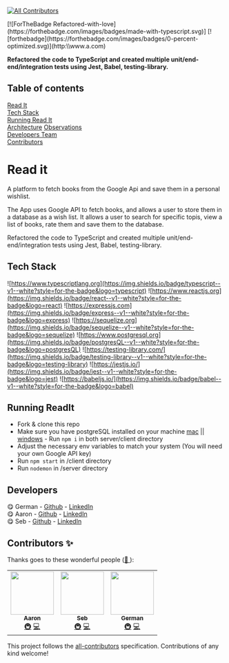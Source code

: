 <!-- ALL-CONTRIBUTORS-BADGE:START - Do not remove or modify this section -->
[![All Contributors](https://img.shields.io/badge/all_contributors-3-orange.svg?style=flat-square)](#contributors-)
<!-- ALL-CONTRIBUTORS-BADGE:END -->

<span align="center">
  [![ForTheBadge Refactored-with-love](https://forthebadge.com/images/badges/made-with-typescript.svg)]
  [![forthebadge](https://forthebadge.com/images/badges/0-percent-optimized.svg)](http:\\www.a.com)
</span>


**Refactored the code to TypeScript and created multiple unit/end-end/integration tests using Jest, Babel, testing-library.**

## Table of contents

[Read It](#read-it)  
[Tech Stack](#tech-stack)  
[Running Read It](#running-read-it)  
[Architecture](#architecture)
[Observations](#observations)  
[Developers Team](#developers-team)  
[Contributors](#contributors-✨)

# Read it
A platform to fetch books from the Google Api and save them in a personal wishlist. 

The App uses Google API to fetch books, and allows a user to store them in a database as a wish list. It allows a user to search for specific topis, view a list of books, rate them and save them to the database.

Refactored the code to TypeScript and created multiple unit/end-end/integration tests using Jest, Babel, testing-library.

## Tech Stack

![https://www.typescriptlang.org](https://img.shields.io/badge/typescript--v1--white?style=for-the-badge&logo=typescript)
![https://www.reactjs.org](https://img.shields.io/badge/react--v1--white?style=for-the-badge&logo=react)
![https://expressjs.com](https://img.shields.io/badge/express--v1--white?style=for-the-badge&logo=express)
![https://sequelize.org](https://img.shields.io/badge/sequelize--v1--white?style=for-the-badge&logo=sequelize)
![https://www.postgresql.org](https://img.shields.io/badge/postgresQL--v1--white?style=for-the-badge&logo=postgresQL)
![https://testing-library.com/](https://img.shields.io/badge/testing-library--v1--white?style=for-the-badge&logo=testing-library)
![https://jestjs.io/](https://img.shields.io/badge/jest--v1--white?style=for-the-badge&logo=jest)
![https://babeljs.io/](https://img.shields.io/badge/babel--v1--white?style=for-the-badge&logo=babel)

## Running ReadIt

- Fork & clone this repo  
- Make sure you have postgreSQL installed on your machine [mac](https://www.postgresql.org/download/macosx/) || [windows](https://www.postgresql.org/download/windows/)  - Run `npm i` in both server/client directory  
- Adjust the necessary env variables to match your system (You will need your own Google API key)
- Run `npm start` in /client directory
- Run `nodemon` in /server directory

## Developers

😋  German - [Github](https://github.com/geuxor) - [LinkedIn](https://www.linkedin.com/in/german-b)\
😋  Aaron - [Github](https://github.com/aaronzomback) - [LinkedIn](https://www.linkedin.com/in/aaron-zomback)\
😋  Seb - [Github](https://github.com/greenseb) - [LinkedIn](https://www.linkedin.com/in/sebastiangreen13)

## Contributors ✨

Thanks goes to these wonderful people ([💝 ](https://allcontributors.org/docs/en/emoji-key)):

<!-- ALL-CONTRIBUTORS-LIST:START - Do not remove or modify this section -->
<!-- prettier-ignore-start -->
<!-- markdownlint-disable -->
<table>
  <tr>
  <td align="center"><a href="https://www.linkedin.com/in/aaron-zomback/">
   <img src="https://avatars.githubusercontent.com/u/63470294?v=4" width="100px;" alt=""/><br /><sub><b>Aaron</b></sub></a><br />
   <a href="#infra-aaronzomback" title="Infrastructure (Hosting, Build-Tools, etc)">🚇</a> 
   <a href="https://github.com/geuxor/legacy-readit/commits?author=aaronzomback" title="Code">💻</a></td>
  <td align="center"><a href="https://www.linkedin.com/in/sebastiangreen13/">
   <img src="https://avatars.githubusercontent.com/u/79053034?v=4" width="100px;" alt=""/><br /><sub><b>Seb</b></sub></a><br />
   <a href="#infra-greenseb" title="Infrastructure (Hosting, Build-Tools, etc)">🚇</a> 
   <a href="https://github.com/geuxor/legacy-readit/commits?author=greenseb" title="Code">💻</a></td>
    <td align="center"><a href="http://www.linkedin.com/in/german-b">
   <img src="https://avatars.githubusercontent.com/u/16254346?v=4" width="100px;" alt=""/><br /><sub><b>German</b></sub></a><br />
   <a href="#infra-gexuor" title="Infrastructure (Hosting, Build-Tools, etc)">🚇</a> 
   <a href="https://github.com/geuxor/legacy-readit/commits?author=geuxor" title="Code">💻</a></td>
 </tr>
</table>

<!-- markdownlint-enable -->
<!-- prettier-ignore-end -->
<!-- ALL-CONTRIBUTORS-LIST:END -->

This project follows the [all-contributors](https://github.com/all-contributors/all-contributors) specification. Contributions of any kind welcome!
